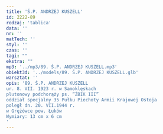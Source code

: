 ```yaml
---
title: 'Ś.P. ANDRZEJ KUSZELL'
id: 2222-89
rodzaj: 'tablica'
data: ''
nr: ''
matTech: ''
styl: ''
czas: ''
tagi: ""
ekstra: ""
mp3: '../mp3/89. Ś.P. ANDRZEJ KUSZELL.mp3'
obiekt3d: '../models/89. Ś.P. ANDRZEJ KUSZELL.glb'
warsztat: ''
opis: '89. Ś.P. ANDRZEJ KUSZELL
ur. 8. VII. 1923 r. w Samoklęskach
plutonowy podchorąży ps. ”ŻBIK III”
oddział specjalny 35 Pułku Piechoty Armii Krajowej Ostoja
poległ dn. 20. VII.1944 r.
w Grężówce pow. Łuków
Wymiary: 13 cm x 6 cm
'
---
```


